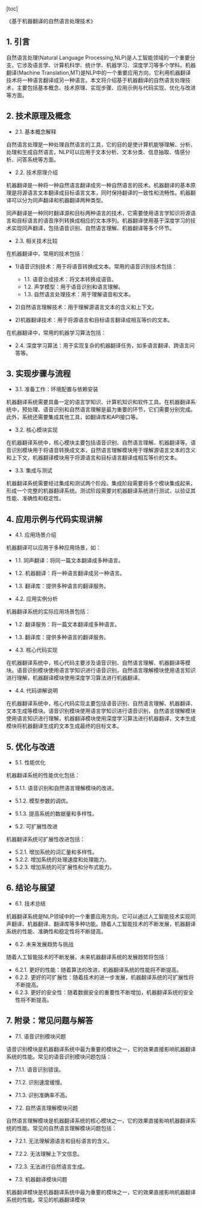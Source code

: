 
[toc]                    
                
                
《基于机器翻译的自然语言处理技术》

## 1. 引言

自然语言处理(Natural Language Processing,NLP)是人工智能领域的一个重要分支，它涉及语言学、计算机科学、统计学、机器学习、深度学习等多个学科。机器翻译(Machine Translation,MT)是NLP中的一个重要应用方向，它利用机器翻译技术将一种语言翻译成另一种语言。本文将介绍基于机器翻译的自然语言处理技术，主要包括基本概念、技术原理、实现步骤、应用示例与代码实现、优化与改进等方面。

## 2. 技术原理及概念

- 2.1. 基本概念解释

自然语言处理是一种处理自然语言的工具，它的目的是使计算机能够理解、分析、处理和生成自然语言。NLP可以应用于文本分析、文本分类、信息抽取、情感分析、问答系统等方面。

- 2.2. 技术原理介绍

机器翻译是一种将一种自然语言翻译成另一种自然语言的技术。机器翻译的基本原理是将源语言文本翻译成目标语言文本，同时保持翻译的一致性和流畅性。机器翻译可以分为同声翻译和机器翻译两种类型。

同声翻译是一种同时翻译源和目标两种语言的技术，它需要使用语言学知识将源语言和目标语言的语音序列转换成相应的文本序列。机器翻译使用基于深度学习的技术实现同声翻译，包括语音识别、自然语言理解、机器翻译等多个环节。

- 2.3. 相关技术比较

在机器翻译中，常用的技术包括：

- 1)语音识别技术：用于将语音转换成文本。常用的语音识别技术包括：

  - 1.1. 语音合成技术：将文本转换成语音。
  - 1.2. 声学模型：用于语音识别和语言理解。
  - 1.3. 自然语言处理技术：用于理解语音和文本。

- 2)自然语言理解技术：用于理解源语言文本的含义和上下文。
- 2)机器翻译技术：用于将源语言和目标语言翻译成相互等价的文本。

在机器翻译中，常用的机器学习算法包括：

- 2.4. 深度学习算法：用于实现复杂的机器翻译任务，如多语言翻译、跨语言问答等。

## 3. 实现步骤与流程

- 3.1. 准备工作：环境配置与依赖安装

机器翻译系统需要具备一定的语言学知识、计算机知识和软件工具。在机器翻译系统中，预处理、语音识别和自然语言理解是最为重要的环节，它们需要分别完成。此外，系统还需要集成其他工具，如翻译库和API接口等。

- 3.2. 核心模块实现

在机器翻译系统中，核心模块主要包括语音识别、自然语言理解、机器翻译等。语音识别模块用于将语音转换成文本，自然语言理解模块用于理解源语言文本的含义和上下文，机器翻译模块用于将源语言和目标语言翻译成相互等价的文本。

- 3.3. 集成与测试

机器翻译系统需要经过集成和测试两个阶段。集成阶段需要将多个模块集成起来，形成一个完整的机器翻译系统。测试阶段需要对机器翻译系统进行测试，以验证其性能、准确性和稳定性。

## 4. 应用示例与代码实现讲解

- 4.1. 应用场景介绍

机器翻译可以应用于多种应用场景，如：

  - 1.1. 同声翻译：将同一篇文本翻译成多种语言。
  - 1.2. 机器翻译：将一种语言翻译成另一种语言。
  - 1.3. 翻译库：提供多种语言的翻译服务。

- 4.2. 应用实例分析

机器翻译系统的实际应用场景包括：

  - 1.2. 翻译服务：将一篇文本翻译成多种语言。
  - 1.3. 翻译库：提供多种语言的翻译服务。

- 4.3. 核心代码实现

在机器翻译系统中，核心代码主要涉及语音识别、自然语言理解、机器翻译等模块。语音识别模块使用语言学知识进行语音识别，自然语言理解模块使用语言知识进行理解，机器翻译模块使用深度学习算法进行机器翻译。



- 4.4. 代码讲解说明

在机器翻译系统中，核心代码实现主要包括语音识别、自然语言理解、机器翻译、文本生成等模块。语音识别模块使用语言学知识进行语音识别，自然语言理解模块使用语言知识进行理解，机器翻译模块使用深度学习算法进行机器翻译，文本生成模块将机器翻译生成的文本生成最终的目标文本。

## 5. 优化与改进

- 5.1. 性能优化

机器翻译系统的性能优化包括：

  - 5.1.1. 语音识别和自然语言理解模块的改进。
  - 5.1.2. 模型参数的调优。
  - 5.1.3. 提高系统的数据量和多样性。

- 5.2. 可扩展性改进

机器翻译系统可扩展性改进包括：

  - 5.2.1. 增加系统的词汇量和多样性。
  - 5.2.2. 增加系统的处理速度和处理能力。
  - 5.2.3. 增加系统的可扩展性和分布式能力。

## 6. 结论与展望

- 6.1. 技术总结

机器翻译系统是NLP领域中的一个重要应用方向，它可以通过人工智能技术实现同声翻译、机器翻译、翻译库等多种功能。随着人工智能技术的不断发展，机器翻译系统的性能、准确性和稳定性将不断提高。

- 6.2. 未来发展趋势与挑战

随着人工智能技术的不断发展，未来机器翻译系统的发展趋势将包括：

  - 6.2.1. 更好的性能：随着算法的改进，机器翻译系统的性能将不断提高。
  - 6.2.2. 更好的可扩展性：随着技术的进一步发展，机器翻译系统的可扩展性将不断提高。
  - 6.2.3. 更好的安全性：随着数据安全的重要性不断增加，机器翻译系统的安全性将不断提高。

## 7. 附录：常见问题与解答

- 7.1. 语音识别模块问题

语音识别模块是机器翻译系统中最为重要的模块之一，它的效果直接影响机器翻译系统的性能。常见的语音识别模块问题包括：

  - 7.1.1. 语音识别错误。
  - 7.1.2. 识别速度缓慢。
  - 7.1.3. 识别准确率不高。

- 7.2. 自然语言理解模块问题

自然语言理解模块是机器翻译系统的核心模块之一，它的效果直接影响机器翻译系统的性能。常见的自然语言理解模块问题包括：

  - 7.2.1. 无法理解源语言和目标语言的含义。
  - 7.2.2. 无法理解上下文信息。
  - 7.2.3. 无法进行自然语言生成。

- 7.3. 机器翻译模块问题

机器翻译模块是机器翻译系统中最为重要的模块之一，它的效果直接影响机器翻译系统的性能。常见的机器翻译模块

